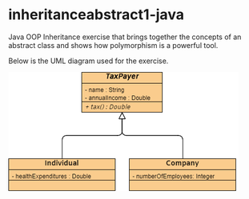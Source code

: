 # inheritanceabstract1-java

Java OOP Inheritance exercise that brings together the concepts of an abstract class and shows how polymorphism is a powerful tool.

Below is the UML diagram used for the exercise.

<img src="img/UML.png">
